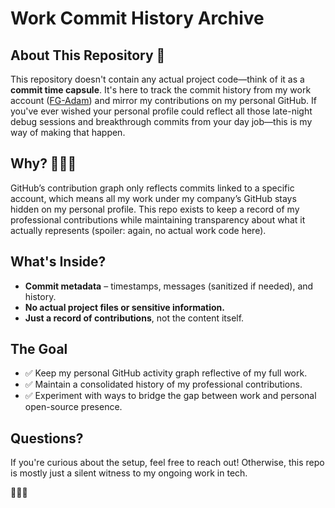 # Work Commit History Archive

## About This Repository 🚀 
This repository doesn't contain any actual project code—think of it as a **commit time capsule**. It's here to track the commit history from my work account ([FG-Adam](https://github.com/FG-Adam)) and mirror my contributions on my personal GitHub. If you've ever wished your personal profile could reflect all those late-night debug sessions and breakthrough commits from your day job—this is my way of making that happen.

##  Why? 🤔🤔🤔
GitHub’s contribution graph only reflects commits linked to a specific account, which means all my work under my company’s GitHub stays hidden on my personal profile. This repo exists to keep a record of my professional contributions while maintaining transparency about what it actually represents (spoiler: again, no actual work code here).

## What's Inside?
- **Commit metadata** – timestamps, messages (sanitized if needed), and history.
- **No actual project files or sensitive information.**
- **Just a record of contributions**, not the content itself.

## The Goal
- ✅ Keep my personal GitHub activity graph reflective of my full work.
- ✅ Maintain a consolidated history of my professional contributions.
- ✅ Experiment with ways to bridge the gap between work and personal open-source presence.

## Questions?
If you're curious about the setup, feel free to reach out! Otherwise, this repo is mostly just a silent witness to my ongoing work in tech. 

🚀🚀🚀

